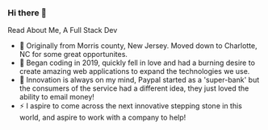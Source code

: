 ### Hi there 👋

Read About Me, A Full Stack Dev 
- 👋 Originally from Morris county, New Jersey. Moved down to Charlotte, NC for some great opportunites.
- 💬 Began coding in 2019, quickly fell in love and had a burning desire to create amazing web applications to expand the technologies we use.
- 🔭 Innovation is always on my mind, Paypal started as a 'super-bank' but the consumers of the service had a different idea, they just loved the ability to email money!
- ⚡ I aspire to come across the next innovative stepping stone in this world, and aspire to work with a company to help!

